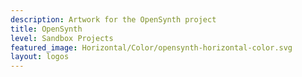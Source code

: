 ```yaml
---
description: Artwork for the OpenSynth project
title: OpenSynth
level: Sandbox Projects
featured_image: Horizontal/Color/opensynth-horizontal-color.svg
layout: logos
---
```

